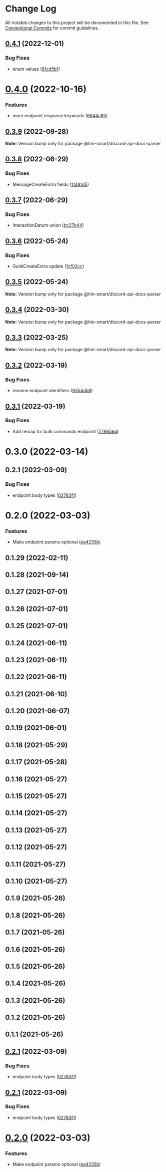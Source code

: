 # Change Log

All notable changes to this project will be documented in this file.
See [Conventional Commits](https://conventionalcommits.org) for commit guidelines.

## [0.4.1](https://github.com/tim-smart/discord-api-docs-parser/compare/@tim-smart/discord-api-docs-parser@0.4.0...@tim-smart/discord-api-docs-parser@0.4.1) (2022-12-01)


### Bug Fixes

* enum values ([81cd5b1](https://github.com/tim-smart/discord-api-docs-parser/commit/81cd5b12fb1f336b42a0728ac9afcfdf7f1da48d))





# [0.4.0](https://github.com/tim-smart/discord-api-docs-parser/compare/@tim-smart/discord-api-docs-parser@0.3.9...@tim-smart/discord-api-docs-parser@0.4.0) (2022-10-16)


### Features

* more endpoint response keywords ([6644c65](https://github.com/tim-smart/discord-api-docs-parser/commit/6644c65bb56b1ee03e2d4556c4bce3b4a98ec939))





## [0.3.9](https://github.com/tim-smart/discord-api-docs-parser/compare/@tim-smart/discord-api-docs-parser@0.3.8...@tim-smart/discord-api-docs-parser@0.3.9) (2022-09-28)

**Note:** Version bump only for package @tim-smart/discord-api-docs-parser





## [0.3.8](https://github.com/tim-smart/discord-api-docs-parser/compare/@tim-smart/discord-api-docs-parser@0.3.7...@tim-smart/discord-api-docs-parser@0.3.8) (2022-06-29)


### Bug Fixes

* MessageCreateExtra fields ([11481d5](https://github.com/tim-smart/discord-api-docs-parser/commit/11481d5bed57a21ad05b4168628093d74e8c436f))





## [0.3.7](https://github.com/tim-smart/discord-api-docs-parser/compare/@tim-smart/discord-api-docs-parser@0.3.6...@tim-smart/discord-api-docs-parser@0.3.7) (2022-06-29)


### Bug Fixes

* InteractionDatum union ([bc27b44](https://github.com/tim-smart/discord-api-docs-parser/commit/bc27b44824d1b60b8371114b304e4453bc7b2c25))





## [0.3.6](https://github.com/tim-smart/discord-api-docs-parser/compare/@tim-smart/discord-api-docs-parser@0.3.5...@tim-smart/discord-api-docs-parser@0.3.6) (2022-05-24)


### Bug Fixes

* GuildCreateExtra update ([1cf02cc](https://github.com/tim-smart/discord-api-docs-parser/commit/1cf02cc4f7ddd4b2c2f11d7cb8d7627eadb1fd33))





## [0.3.5](https://github.com/tim-smart/discord-api-docs-parser/compare/@tim-smart/discord-api-docs-parser@0.3.4...@tim-smart/discord-api-docs-parser@0.3.5) (2022-05-24)

**Note:** Version bump only for package @tim-smart/discord-api-docs-parser





## [0.3.4](https://github.com/tim-smart/discord-api-docs-parser/compare/@tim-smart/discord-api-docs-parser@0.3.3...@tim-smart/discord-api-docs-parser@0.3.4) (2022-03-30)

**Note:** Version bump only for package @tim-smart/discord-api-docs-parser





## [0.3.3](https://github.com/tim-smart/discord-api-docs-parser/compare/@tim-smart/discord-api-docs-parser@0.3.2...@tim-smart/discord-api-docs-parser@0.3.3) (2022-03-25)

**Note:** Version bump only for package @tim-smart/discord-api-docs-parser





## [0.3.2](https://github.com/tim-smart/discord-api-docs-parser/compare/@tim-smart/discord-api-docs-parser@0.3.1...@tim-smart/discord-api-docs-parser@0.3.2) (2022-03-19)


### Bug Fixes

* rename endpoint identifiers ([9354db8](https://github.com/tim-smart/discord-api-docs-parser/commit/9354db8f8383fe9b710b04dd94f0e36f80e6d92b))





## [0.3.1](https://github.com/tim-smart/discord-api-docs-parser/compare/@tim-smart/discord-api-docs-parser@0.3.0...@tim-smart/discord-api-docs-parser@0.3.1) (2022-03-19)


### Bug Fixes

* Add remap for bulk commands endpoint ([779856d](https://github.com/tim-smart/discord-api-docs-parser/commit/779856db14dcc6b756a8b99a9a5ec6e8c3c78210))





# 0.3.0 (2022-03-14)



## 0.2.1 (2022-03-09)


### Bug Fixes

* endpoint body types ([02783f1](https://github.com/tim-smart/discord-api-docs-parser/commit/02783f184e32aa4ca6dfc95d3ca485d91e3cdfcf))



# 0.2.0 (2022-03-03)


### Features

* Make endpoint params optional ([ea4235b](https://github.com/tim-smart/discord-api-docs-parser/commit/ea4235b5af084e74a8c8445f703039f0a8e02ffb))



## 0.1.29 (2022-02-11)



## 0.1.28 (2021-09-14)



## 0.1.27 (2021-07-01)



## 0.1.26 (2021-07-01)



## 0.1.25 (2021-07-01)



## 0.1.24 (2021-06-11)



## 0.1.23 (2021-06-11)



## 0.1.22 (2021-06-11)



## 0.1.21 (2021-06-10)



## 0.1.20 (2021-06-07)



## 0.1.19 (2021-06-01)



## 0.1.18 (2021-05-29)



## 0.1.17 (2021-05-28)



## 0.1.16 (2021-05-27)



## 0.1.15 (2021-05-27)



## 0.1.14 (2021-05-27)



## 0.1.13 (2021-05-27)



## 0.1.12 (2021-05-27)



## 0.1.11 (2021-05-27)



## 0.1.10 (2021-05-27)



## 0.1.9 (2021-05-26)



## 0.1.8 (2021-05-26)



## 0.1.7 (2021-05-26)



## 0.1.6 (2021-05-26)



## 0.1.5 (2021-05-26)



## 0.1.4 (2021-05-26)



## 0.1.3 (2021-05-26)



## 0.1.2 (2021-05-26)



## 0.1.1 (2021-05-26)





## [0.2.1](https://github.com/tim-smart/discord-api-docs-parser/compare/v0.2.0...v0.2.1) (2022-03-09)


### Bug Fixes

* endpoint body types ([02783f1](https://github.com/tim-smart/discord-api-docs-parser/commit/02783f184e32aa4ca6dfc95d3ca485d91e3cdfcf))





## [0.2.1](https://github.com/tim-smart/discord-api-docs-parser/compare/v0.2.0...v0.2.1) (2022-03-09)


### Bug Fixes

* endpoint body types ([02783f1](https://github.com/tim-smart/discord-api-docs-parser/commit/02783f184e32aa4ca6dfc95d3ca485d91e3cdfcf))





# [0.2.0](https://github.com/tim-smart/discord-api-docs-parser/compare/v0.1.29...v0.2.0) (2022-03-03)

### Features

- Make endpoint params optional ([ea4235b](https://github.com/tim-smart/discord-api-docs-parser/commit/ea4235b5af084e74a8c8445f703039f0a8e02ffb))
